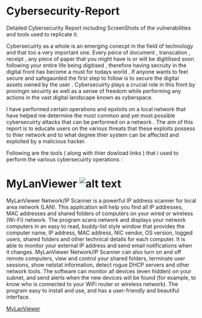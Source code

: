 # Cybersecurity-Report
Detailed Cybersecurity Report including ScreenShots of the vulnerabilities and tools used to replicate it.

Cybersecuirty as a whole is an emerging conecpt in the field of technology and that too a very important one. Every peice of document , transcation , receipt , any piece of paper that you might have is or will be digitilised soon following your entire life being digitised , therefore having secruity in the digital front has become a must for todays world . If anyone wants to feel secure and safegaurded the first step to follow is to secure the digital assets owned by the user . Cybersecuirty plays a crucial role in this front by provingin secuirty as well as a sense of freedom while performing any actions in the vast digital landscape known as cyberspace.

I have performed certain operations and epxloits on a local network that have helped me determine the most common and yet most possible cybersecuirty attacks that can be performed on a network . The aim of this report is to educate users on the various threats that these exploits possess to thier network and to what degree thier system can be affected and exploited by a malicious hacker.

Following are the tools ( along with thier dowload links ) that i used to perform the various cybersecuirty operations :

# MyLanViewer ![alt text](https://www.mylanviewer.com/images/mlv-icon.gif "Logo Title Text 1")
MyLanViewer Network/IP Scanner is a powerful IP address scanner for local area network (LAN). This application will help you find all IP addresses, MAC addresses and shared folders of computers on your wired or wireless (Wi-Fi) network. The program scans network and displays your network computers in an easy to read, buddy-list style window that provides the computer name, IP address, MAC address, NIC vendor, OS version, logged users, shared folders and other technical details for each computer. It is able to monitor your external IP address and send email notifications when it changes. MyLanViewer Network/IP Scanner can also turn on and off remote computers, view and control your shared folders, terminate user sessions, show netstat information, detect rogue DHCP servers and other network tools. The software can monitor all devices (even hidden) on your subnet, and send alerts when the new devices will be found (for example, to know who is connected to your WiFi router or wireless network). The program easy to install and use, and has a user-friendly and beautiful interface.
 
 
 [MyLanViewer](https://www.mylanviewer.com/MyLanViewer-setup.exe)
